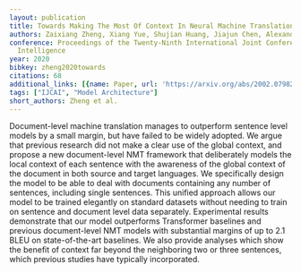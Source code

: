 ```yaml
---
layout: publication
title: Towards Making The Most Of Context In Neural Machine Translation
authors: Zaixiang Zheng, Xiang Yue, Shujian Huang, Jiajun Chen, Alexandra Birch
conference: Proceedings of the Twenty-Ninth International Joint Conference on Artificial
  Intelligence
year: 2020
bibkey: zheng2020towards
citations: 68
additional_links: [{name: Paper, url: 'https://arxiv.org/abs/2002.07982'}]
tags: ["IJCAI", "Model Architecture"]
short_authors: Zheng et al.
---
```

Document-level machine translation manages to outperform sentence level
models by a small margin, but have failed to be widely adopted. We argue that
previous research did not make a clear use of the global context, and propose a
new document-level NMT framework that deliberately models the local context of
each sentence with the awareness of the global context of the document in both
source and target languages. We specifically design the model to be able to
deal with documents containing any number of sentences, including single
sentences. This unified approach allows our model to be trained elegantly on
standard datasets without needing to train on sentence and document level data
separately. Experimental results demonstrate that our model outperforms
Transformer baselines and previous document-level NMT models with substantial
margins of up to 2.1 BLEU on state-of-the-art baselines. We also provide
analyses which show the benefit of context far beyond the neighboring two or
three sentences, which previous studies have typically incorporated.
